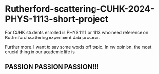 # Rutherford-scattering-CUHK-2024-PHYS-1113-short-project
For CUHK students enrolled in PHYS 1111 or 1113 who need reference on Rutherford scattering experiment data process.

Further more, I want to say some words off topic. In my opinion, the most crucial thing in our academic life is 
## PASSION PASSION PASSION!!!
